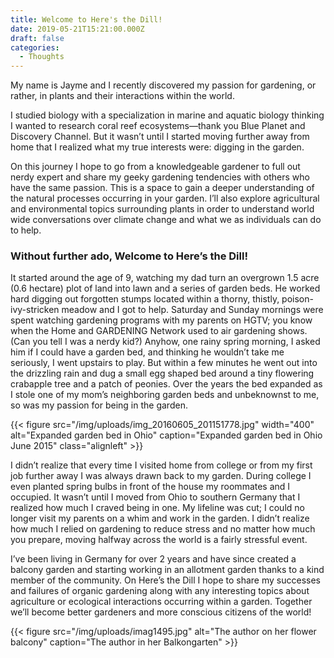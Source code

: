 ```yaml
---
title: Welcome to Here's the Dill!
date: 2019-05-21T15:21:00.000Z
draft: false
categories:
  - Thoughts
---
```

My name is Jayme and I recently discovered my passion for gardening, or rather, in plants and their interactions within the world.

I studied biology with a specialization in marine and aquatic biology thinking I wanted to research coral reef ecosystems—thank you Blue Planet and Discovery Channel. But it wasn’t until I started moving further away from home that I realized what my true interests were: digging in the garden.

On this journey I hope to go from a knowledgeable gardener to full out nerdy expert and share my geeky gardening tendencies with others who have the same passion. This is a space to gain a deeper understanding of the natural processes occurring in your garden. I’ll also explore agricultural and environmental topics surrounding plants in order to understand world wide conversations over climate change and what we as individuals can do to help.

### Without further ado, Welcome to Here’s the Dill!

It started around the age of 9, watching my dad turn an overgrown 1.5 acre (0.6 hectare) plot of land into lawn and a series of garden beds. He worked hard digging out forgotten stumps located within a thorny, thistly, poison-ivy-stricken meadow and I got to help. Saturday and Sunday mornings were spent watching gardening programs with my parents on HGTV; you know when the Home and GARDENING Network used to air gardening shows. (Can you tell I was a nerdy kid?) Anyhow, one rainy spring morning, I asked him if I could have a garden bed, and thinking he wouldn’t take me seriously, I went upstairs to play. But within a few minutes he went out into the drizzling rain and dug a small egg shaped bed around a tiny flowering crabapple tree and a patch of peonies. Over the years the bed expanded as I stole one of my mom’s neighboring garden beds and unbeknownst to me, so was my passion for being in the garden.

{{< figure src="/img/uploads/img_20160605_201151778.jpg" width="400" alt="Expanded garden bed in Ohio" caption="Expanded garden bed in Ohio June 2015" class="alignleft" >}}

I didn’t realize that every time I visited home from college or from my first job further away I was always drawn back to my garden. During college I even planted spring bulbs in front of the house my roommates and I occupied. It wasn’t until I moved from Ohio to southern Germany that I realized how much I craved being in one. My lifeline was cut; I could no longer visit my parents on a whim and work in the garden. I didn’t realize how much I relied on gardening to reduce stress and no matter how much you prepare, moving halfway across the world is a fairly stressful event.

I’ve been living in Germany for over 2 years and have since created a balcony garden and starting working in an allotment garden thanks to a kind member of the community. On Here’s the Dill I hope to share my successes and failures of organic gardening along with any interesting topics about agriculture or ecological interactions occurring within a garden. Together we’ll become better gardeners and more conscious citizens of the world!

{{< figure src="/img/uploads/imag1495.jpg" alt="The author on her flower balcony" caption="The author in her Balkongarten"  >}}
